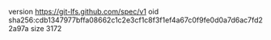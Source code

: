 version https://git-lfs.github.com/spec/v1
oid sha256:cdb1347977bffa08662c1c2e3cf1c8f3f1ef4a67c0f9fe0d0a7d6ac7fd22a97a
size 3172
